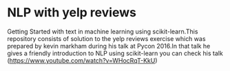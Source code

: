 # NLP with yelp reviews


Getting Started with text in machine learning using scikit-learn.This repository consists of solution to the yelp reviews exercise which was prepared by kevin markham during his talk at Pycon 2016.In that talk he gives a friendly introduction to NLP using scikit-learn you can check his talk (https://www.youtube.com/watch?v=WHocRqT-KkU)